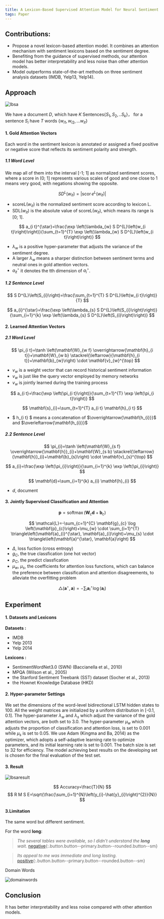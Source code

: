 ```yaml
---
title: A Lexicon-Based Supervised Attention Model for Neural Sentiment Analysis
tags: Paper
---
```


## Contributions:

- Propose a novel lexicon-based attention model. It combines an attention mechanism with sentiment lexicons based on the sentiment degree.
- Benefiting from the guidance of supervised methods, our attention model has better interpretability and less noise than other attention models.
- Model outperforms state-of-the-art methods on three sentiment analysis datasets (IMDB, Yelp13, Yelp14).

## Approach

![lbsa](../../../../assets/lbsa.png)


We have a document $D$, which have $K$ Sentences$\{S_{1}, S_{2}, ..S_{k}\}$， for a sentence $S_{i}$ have $T$ words $\{w_{i 1}, w_{i 2}, ... w_{i t}\}$

#### 1. Gold Attention Vectors

Each word in the sentiment lexicon is annotated or assigned a fixed positive or negative score that reflects its sentiment polarity and strength.

##### 1.1 Word Level

We map all of them into the interval [-1; 1] as normalized sentiment scores, where a score in (0; 1] represents various scales of good and one close to 1 means very good, with negations showing the opposite.

$$
S D^{L}\left(w_{i t}\right)=\left|\operatorname{scor} e^{L}\left(w_{i t}\right)\right|
$$

- scoreL($w_{i t}$) is the normalized sentiment score according to lexicon L.
- SDL($w_{i t}$) is the absolute value of scoreL($w_{i t}$), which means its range is [0; 1].

$$
a_{i t}^{\star}=\frac{\exp \left(\lambda_{w} S D^{L}\left(w_{i t}\right)\right)}{\sum_{t=1}^{T} \exp \left(\lambda_{w} S D^{L}\left(w_{i t}\right)\right)}
$$

- $\lambda_{w}$ is a positive hyper-parameter that adjusts the variance of the sentiment degree.
- A larger $\lambda_{w}$ means a sharper distinction between sentiment terms and neutral ones in gold attention vectors.
- $a_{i t}^{\star}$ it denotes the tth dimension of $a_{i}^{\star}$.

##### 1.2 Sentence Level

$$
S D^{L}\left(S_{i}\right)=\frac{\sum_{t=1}^{T} S D^{L}\left(w_{i t}\right)}{T}
$$

$$
a_{i}^{\star}=\frac{\exp \left(\lambda_{s} S D^{L}\left(S_{i}\right)\right)}{\sum_{i=1}^{k} \exp \left(\lambda_{s} S D^{L}\left(S_{i}\right)\right)}
$$

#### 2. Learned Attention Vectors
##### 2.1 Word Level
$$
\pi_{i t}=\tanh \left(\mathbf{W}_{w f} \overrightarrow{\mathbf{h}_{i t}}+\mathbf{W}_{w b} \stackrel{\leftarrow}{\mathbf{h}_{i t}}+\mathbf{b}_{w}\right) \cdot \mathbf{v}_{w}^{\top}
$$

- $v_{w}$ is a weight vector that can record historical sentiment information
- $v_{w}$ is just like the query vector employed by memory networks
- $v_{w}$ is jointly learned during the training process

$$
a_{i t}=\frac{\exp \left(\pi_{i t}\right)}{\sum_{t=1}^{T} \exp \left(\pi_{i t}\right)}
$$

$$
\mathbf{s}_{i}=\sum_{t=1}^{T} a_{i t} \mathbf{h}_{i t}
$$

-  $ h_{i t} $ means a concatenation of $\overrightarrow{\mathbf{h_{i}}}$ and $\overleftarrow{\mathbf{h_{i}}}$


##### 2.2 Sentence Level

$$
\pi_{i}=\tanh \left(\mathbf{W}_{s f} \overrightarrow{\mathbf{h}}_{i}+\mathbf{W}_{s b} \stackrel{\leftarrow}{\mathbf{h}}_{i}+\mathbf{b}_{s}\right) \cdot \mathbf{v}_{s}^{\top}
$$

$$
a_{i}=\frac{\exp \left(\pi_{i}\right)}{\sum_{i=1}^{k} \exp \left(\pi_{i}\right)}
$$

$$
\mathbf{d}=\sum_{i=1}^{k} a_{i} \mathbf{h}_{i}
$$

- $d$, document

#### 3. Jointly Supervised Classification and Attention

$$
\mathbf{p}=\operatorname{softmax}\left(\mathbf{W}_{c} \mathbf{d}+\mathbf{b}_{c}\right)
$$

$$
\mathcal{L}=-\sum_{c=1}^{C} \mathbf{g}_{c} \log \left(\mathbf{p}_{c}\right)+\mu_{w} \cdot \sum_{i=1}^{T} \triangle\left(\mathbf{a}_{i}^{\star}, \mathbf{a}_{i}\right)+\mu_{s} \cdot \triangle\left(\mathbf{a}^{\star}, \mathbf{a}\right)
$$

- $\Delta$, loss fuction (cross entropy)
- $g_{C}$, the true classfication (one hot vector)
- $p_{C}$, the predict classfication
- $\mu_{w}$, $\mu_{s}$, the coefficients for attention loss functions, which can balance the preference between classification and attention disagreements, to alleviate the overfitting problem

$$
\triangle\left(\mathbf{a}^{\star}, \mathbf{a}\right)=-\sum_{i} \mathbf{a}_{i}^{\star} \log \left(\mathbf{a}_{i}\right)
$$

## Experiment
#### 1. Datasets and Lexicons
**Datasets :**
- IMDB
- Yelp 2013
- Yelp 2014

**Lexicons :**
- SentimentWordNet3.0 (SWN) (Baccianella et al., 2010)
- MPQA (Wilson et al., 2005)
- the Stanford Sentiment Treebank (SST) dataset (Socher et al., 2013)
- the Hownet Knowledge Database (HKD)

#### 2. Hyper-parameter Settings

We set the dimensions of the word-level bidirectional LSTM hidden states to 100. All the weight matrices are initialized by a uniform distribution in [-0.1, 0.1]. The hyper-parameter $\lambda_{w}$ and $\lambda_{s}$ which adjust the variance of the gold attention vectors, are both set to 3.0. The hyper-parameter $\mu_{w}$ which adjusts the proportion of classification and attention loss, is set to 0.001 while $\mu_{s}$ is set to 0.05. We use Adam (Kingma and Ba, 2014) as the optimizer, which adopts a self-adaptive learning rate to optimize parameters, and its initial learning rate is set to 0.001. The batch size is set to 32 for efficiency. The model achieving best results on the developing set is chosen for the final evaluation of the test set.

#### 3. Result

![lbsaresult](../../../../assets/lbsaresult.png)

$$
Accuracy=\frac{T}{N}
$$
$$
R M S E=\sqrt{\frac{\sum_{i=1}^{N}\left(y_{i}-\hat{y}_{i}\right)^{2}}{N}}
$$

#### 3.Limitation

The same word but different sentiment.

For the word **long**:
>*The several tables were available, so I didn’t understand the **long** wait.* [negative](#){:.button.button--primary.button--rounded.button--sm}

>*Its appeal to me was immediate and long lasting.* [positive](#){:.button.button--primary.button--rounded.button--sm}

Domain Words

![domainwords](../../../../assets/domainwords.png)

## Conclusion

It has better interpretability and less noise compared with other attention models.
